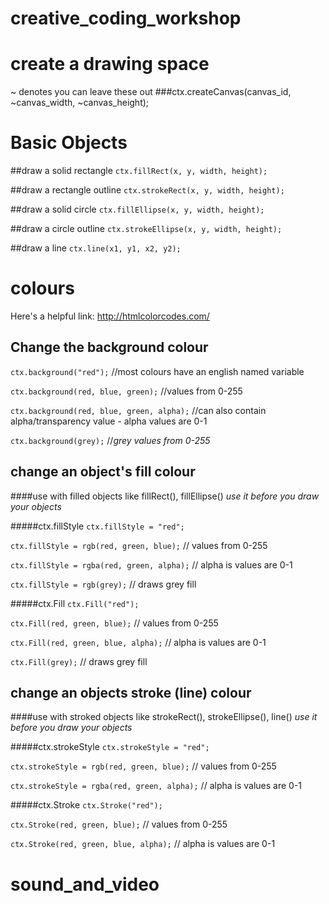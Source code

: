 # creative_coding_workshop

# create a drawing space
~ denotes you can leave these out
###ctx.createCanvas(canvas_id, ~canvas_width, ~canvas_height);


# Basic Objects

##draw a solid rectangle
`ctx.fillRect(x, y, width, height);`

##draw a rectangle outline
`ctx.strokeRect(x, y, width, height);`

##draw a solid circle
`ctx.fillEllipse(x, y, width, height);`

##draw a circle outline
`ctx.strokeEllipse(x, y, width, height);`

##draw a line
`ctx.line(x1, y1, x2, y2);`



# colours
Here's a helpful link: http://htmlcolorcodes.com/

## Change the background colour

`ctx.background("red");` //most colours have an english named variable

`ctx.background(red, blue, green);` //values from 0-255

`ctx.background(red, blue, green, alpha);` //can also contain alpha/transparency value - alpha values are 0-1

`ctx.background(grey);` //*grey values from 0-255*


## change an object's fill colour
####use with filled objects like fillRect(), fillEllipse()
*use it before you draw your objects*

#####ctx.fillStyle
`ctx.fillStyle = "red";`

`ctx.fillStyle = rgb(red, green, blue);` // values from 0-255

`ctx.fillStyle = rgba(red, green, alpha);` // alpha is values are 0-1

`ctx.fillStyle = rgb(grey);` // draws grey fill


#####ctx.Fill
`ctx.Fill("red");`

`ctx.Fill(red, green, blue);` // values from 0-255

`ctx.Fill(red, green, blue, alpha);` // alpha is values are 0-1

`ctx.Fill(grey);` // draws grey fill



## change an objects stroke (line) colour
####use with stroked objects like strokeRect(), strokeEllipse(), line()
*use it before you draw your objects*

#####ctx.strokeStyle
`ctx.strokeStyle = "red";`

`ctx.strokeStyle = rgb(red, green, blue);` // values from 0-255

`ctx.strokeStyle = rgba(red, green, alpha);` // alpha is values are 0-1


#####ctx.Stroke
`ctx.Stroke("red");`

`ctx.Stroke(red, green, blue);` // values from 0-255

`ctx.Stroke(red, green, blue, alpha);` // alpha is values are 0-1
# sound_and_video
